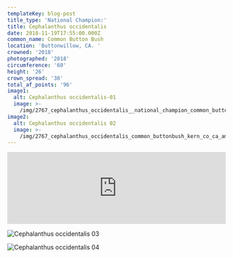 ```yaml
---
templateKey: blog-post
title_type: 'National Champion:'
title: Cephalanthus occidentalis
date: 2018-11-19T17:55:00.000Z
common_name: Common Button Bush
location: 'Buttonwillow, CA. '
crowned: '2018'
photographed: '2018'
circumference: '60'
height: '26'
crown_spread: '38'
total_af_points: '96'
image1:
  alt: Cephalanthus occidentalis-01
  image: >-
    /img/2767_cephalanthus_occidentalis__national_champion_common_button_bush_full_sunset_november_2018_american_forests_brian_kelley.jpg
image2:
  alt: Cephalanthus occidentalis 02
  image: >-
    /img/2767_cephalanthus_occidentalis_common_buttonbush_kern_co_ca_american_forests_brian_kelley_1.jpg
---
```

<iframe width="100%" height="166" scrolling="no" frameborder="no" allow="autoplay" src="https://w.soundcloud.com/player/?url=https%3A//api.soundcloud.com/tracks/602499483&color=%23ff5500&auto_play=false&hide_related=false&show_comments=true&show_user=true&show_reposts=false&show_teaser=true"></iframe>



![Cephalanthus occidentalis 03](/img/2767_cephalanthus_occidentalis_common_buttonbush_kern_co_ca_american_forests_brian_kelley_fruit.jpg)

![Cephalanthus occidentalis 04](/img/2767_cephalanthus_occidentalis_common_buttonbush_kern_co_ca_american_forests_brian_kelley_leaf.jpg)
